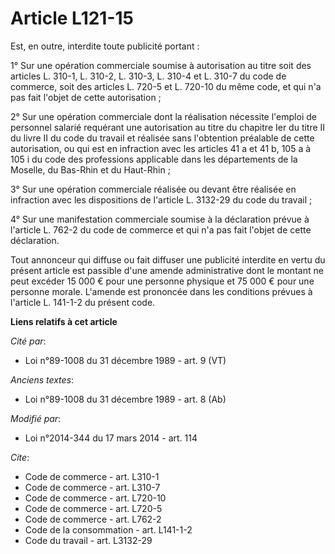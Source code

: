 # Article L121-15

Est, en outre, interdite toute publicité portant : 

1° Sur une opération commerciale soumise à autorisation au titre soit des articles L. 310-1, L. 310-2, L. 310-3, L. 310-4 et
L. 310-7 du code de commerce, soit des articles L. 720-5 et L. 720-10 du même code, et qui n'a pas fait l'objet de cette
autorisation ; 

2° Sur une opération commerciale dont la réalisation nécessite l'emploi de personnel salarié requérant une autorisation au
titre du chapitre Ier du titre II du livre II du code du travail et réalisée sans l'obtention préalable de cette
autorisation, ou qui est en infraction avec les articles 41 a et 41 b, 105 a à 105 i du code des professions applicable dans
les départements de la Moselle, du Bas-Rhin et du Haut-Rhin ; 

3° Sur une opération commerciale réalisée ou devant être réalisée en infraction avec les dispositions de l'article L. 3132-29
du code du travail ; 

4° Sur une manifestation commerciale soumise à la déclaration prévue à l'article L. 762-2 du code de commerce et qui n'a pas
fait l'objet de cette déclaration. 

Tout annonceur qui diffuse ou fait diffuser une publicité interdite en vertu du présent article est passible d'une amende
administrative dont le montant ne peut excéder 15 000 € pour une personne physique et 75 000 € pour une personne morale.
L'amende est prononcée dans les conditions prévues à l'article L. 141-1-2 du présent code.

**Liens relatifs à cet article**

_Cité par_:

  - Loi n°89-1008 du 31 décembre 1989 - art. 9 (VT)

_Anciens textes_:

  - Loi n°89-1008 du 31 décembre 1989 - art. 8 (Ab)

_Modifié par_:

  - Loi n°2014-344 du 17 mars 2014 - art. 114

_Cite_:

  - Code de commerce - art. L310-1
  - Code de commerce - art. L310-7
  - Code de commerce - art. L720-10
  - Code de commerce - art. L720-5
  - Code de commerce - art. L762-2
  - Code de la consommation - art. L141-1-2
  - Code du travail - art. L3132-29

